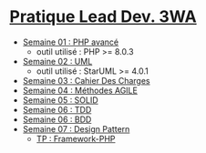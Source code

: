 # [Pratique Lead Dev. 3WA](https://github.com/Antoine07/leaddev01)
- [Semaine 01 : PHP avancé](/week01_PHP/readme.md)
    - outil utilisé : PHP >= 8.0.3
- [Semaine 02 : UML](/week02_UML/readme.md)
    - outil utilisé : StarUML >= 4.0.1
- [Semaine 03 : Cahier Des Charges](/week03_CDC/readme.md)
- [Semaine 04 : Méthodes AGILE](/week04_AGILE/week04.md)
- [Semaine 05 : SOLID](/week05_SOLID/readme.md)
- [Semaine 06 : TDD](/week06_TDD/readme.md)
- [Semaine 06 : BDD](/week06_BDD/readme.md)
- [Semaine 07 : Design Pattern](/week07_Pattern/readme.md)
    - [TP : Framework-PHP](https://github.com/benoit82/framework-php)
